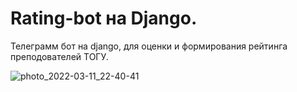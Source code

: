 # Rating-bot на Django.
Телеграмм бот на django, для оценки и формирования рейтинга преподователей ТОГУ.

![photo_2022-03-11_22-40-41](https://user-images.githubusercontent.com/53292915/157869434-14af310c-675f-4580-b243-7bcc4fa1a620.jpg)
